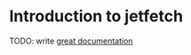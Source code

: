 # Introduction to jetfetch

TODO: write [great documentation](http://jacobian.org/writing/great-documentation/what-to-write/)
